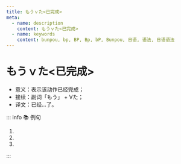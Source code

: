 ```yaml
---
title: もうｖた<已完成>
meta:
  - name: description
    content: もうｖた<已完成>
  - name: keywords
    content: bunpou, bp, BP, Bp, bP, Bunpou, 日语, 语法, 日语语法
---
```


# もうｖた<已完成>

* 意义：表示该动作已经完成；
* 接续：副词「もう」 + Vた；
* 译文：已经...了。

::: info :books: 例句

1. <grammer-content id='1-8-5-0' sentence="[銀行口座/ぎんこうこうざ]は**もう**スマホに**[登録/とうろく]しましたか**。" trans="您已经在手机上登录银行账号了么。" />
2. <grammer-content id='1-8-5-1' sentence="そのことは**もう**お[母/か]さんに**[話/はな]しましたか**。" trans="你已经把那件事情告诉妈妈了么。" />
3. <grammer-content id='1-8-5-2' sentence="[王/おう]さんは**もう[帰/かえ]った**。" trans="小王已经回来了。" />

:::

